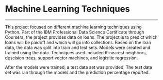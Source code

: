 # Machine Learning Techniques
___
This project focused on different machine learning techniques using Python. Part of the IBM Professional Data Science Certificate through Coursera, the project provides data on loans. The project is to predict which loans will be paidoff and which will go into collections. Based on the loan data, the data was split into train and test sets. Models were created and trained using the data. Techniques used included K-nearest neighbors, descision trees, support vector machines, and logisitic regression.

After the models were trained, a test data set was provided. The test data set was ran through the models and the prediction percentage reported.

